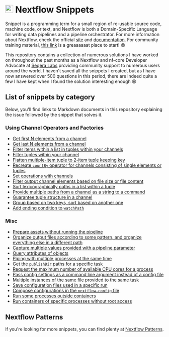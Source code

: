 # <img width=25 height=25 src="https://github.com/nextflow-io/trademark/blob/master/nextflow-icon-128x128.png?raw=true"> Nextflow Snippets

Snippet is a programming term for a small region of re-usable source code, machine code, or text, and Nextflow is both a Domain-Specific Language for writing data pipelines and a pipeline orchestrator. For more information about Nextflow, check the official [site](https://www.nextflow.io) and [documentation](https://www.nextflow.io/docs/latest/). For community training material, [this link](https://training.nextflow.io) is a greaaaaaat place to start! :smiley:

This repository contains a collection of numerous solutions I have worked on throughout the past months as a Nextflow and nf-core Developer Advocate at [Seqera Labs](https://seqera.io) providing community support to numerous users around the world. I haven't saved all the snippets I created, but as I have now answered over 500 questions in this period, there are indeed quite a few I have kept when I found the solution interesting enough :satisfied:

## List of snippets by category
Below, you'll find links to Markdown documents in this repository explaining the issue followed by the snippet that solves it.

### Using Channel Operators and Factories
  - [Get first N elements from a channel](snippets/get_first_N_from_channel.md)
  - [Get last N elements from a channel](snippets/get_last_N_from_channel.md)
  - [Filter items within a list in tuples within your channels](snippets/filter_items_within_tuples_within_your_channel.md)
  - [Filter tuples within your channel](snippets/filter_tuples_within_your_channel.md)
  - [Flatten multiple-item tuple to 2-item tuple keeping key](snippets/flatten_multiple_item_tuples_to_simple_tuple.md)
  - [Recreate `countBy` operator for channels consisting of single elements or tuples](snippets/countBy.md)
  - [Set operations with channels](snippets/set_operations.md)
  - [Filter output channel elements based on file size or file content](snippets/filter_based_on_size_content.md)
  - [Sort lexicographically paths in a list within a tuple](snippets/sort_lexicographically_list_in_tuple.md)
  - [Provide multiple paths from a channel as a string to a command](snippets/joining_paths_as_string_to_command.md)
  - [Guarantee tuple structure in a channel](snippets/guarantee_tuple_structure.md)
  - [Group based on two keys, sort based on another one](snippets/grouptuple_sort_metamap.md) 
  - [Add ending condition to `watchPath`](snippets/end_condition_watchpath.md)
### Misc
  - [Prepare assets without running the pipeline](snippets/prepare_assets_wo_running_pipeline.md)
  - [Organize output files according to some pattern, and organize everything else in a different path](snippets/organize_publishdir_rest.md)
  - [Capture multiple values provided with a pipeline parameter](snippets/capture_multi_values_pipeline_parameter.md)
  - [Query attributes of objects](snippets/query_object_attributes.md)
  - [Piping with multiple processes at the same time](snippets/pipe_multiple_processes.md)
  - [Get the `publishDir` paths for a specific task](snippets/get_task_publishDir.md)
  - [Request the maximum number of available CPU cores for a process](snippets/get_max_avail_cpus.md)
  - [Pass config settings as a command line argument instead of a config file](snippets/config_cmd_instead_file.md)
  - [Multiple instances of the same file provided to the same task](snippets/same_file_multiple_times.md)
  - [Save configuration files used in a specific run](snippets/save_configs.md)
  - [Compose configurations in the `nextflow.config` file](snippets/composing_nextflow_config.md)
  - [Run some processes outside containers](snippets/no_container_per_process.md)
  - [Run containers of specific processes without root access](snippets/container_no_root.md)
  ## Nextflow Patterns
  If you're looking for more snippets, you can find plenty at [Nextflow Patterns](https://nextflow-io.github.io/patterns/).
